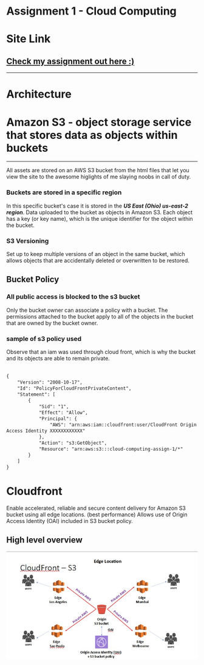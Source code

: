 # Assignment 1 - Cloud Computing

# Site Link

## [Check my assignment out here :)](https://d3h0nnty80ji1q.cloudfront.net)

___

# Architecture

# Amazon S3 - object storage service that stores data as objects within buckets

___

All assets are stored on an AWS S3 bucket from the html files that let you view the site to the awesome higlights of me slaying noobs in call of duty.

### Buckets are stored in a specific region

In this specific bucket's case it is stored in the ***US East (Ohio) us-east-2 region***.
Data uploaded to the bucket as objects in Amazon S3. Each object has a key (or key name), which is the unique identifier for the object within the bucket.

### S3 Versioning

Set up to keep multiple versions of an object in the same bucket, which allows objects that are accidentally deleted or overwritten to be restored.

## Bucket Policy

### All public access is blocked to the s3 bucket

Only the bucket owner can associate a policy with a bucket. The permissions attached to the bucket apply to all of the objects in the bucket that are owned by the bucket owner.

### sample of s3 policy used

Observe that an iam was used through cloud front, which is why the bucket and its objects are able to remain private.

<pre><code>
{
    "Version": "2008-10-17",
    "Id": "PolicyForCloudFrontPrivateContent",
    "Statement": [
        {
            "Sid": "1",
            "Effect": "Allow",
            "Principal": {
                "AWS": "arn:aws:iam::cloudfront:user/CloudFront Origin Access Identity XXXXXXXXXXXX"
            },
            "Action": "s3:GetObject",
            "Resource": "arn:aws:s3:::cloud-computing-assign-1/*"
        }
    ]
}
</code></pre>

# Cloudfront

Enable accelerated, reliable and secure content delivery for Amazon S3 bucket using all edge locations. (best performance)
Allows use of Origin Access Identity (OAI) included in S3 bucket policy.

## High level overview

![Alt text](cloudfront_s3_highlevel_architecture.jpg)
